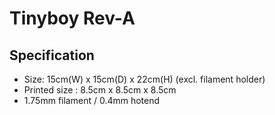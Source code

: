 Tinyboy Rev-A
=============

Specification
-------------

- Size: 15cm(W) x 15cm(D) x 22cm(H) (excl. filament holder)
- Printed size : 8.5cm x 8.5cm x 8.5cm
- 1.75mm filament / 0.4mm hotend

